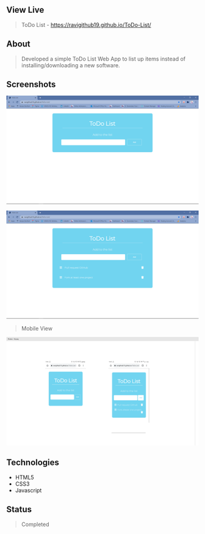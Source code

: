 ## View Live
> ToDo List - https://ravigithub19.github.io/ToDo-List/

## About
> Developed a simple ToDo List Web App to list up items instead of installing/downloading a new software.

## Screenshots
![Example screenshot](img/01.png)<br>

![Example screenshot](img/02.png)<br>

> Mobile View

![Example screenshot](img/03.png)<br>

## Technologies
* HTML5
* CSS3
* Javascript

## Status
> Completed
